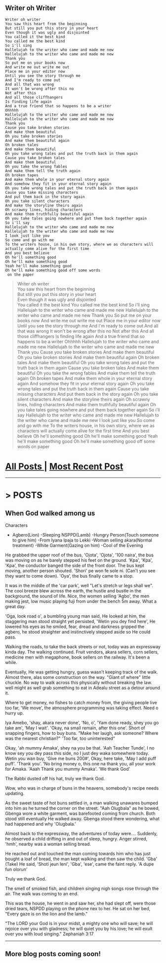 
## Writer oh Writer
```
Writer oh writer
You saw this heart from the beginning
But still you put this story in your heart
Even though it was ugly and disjointed
You called it the best kind
You called me the best kind
So i'll sing
Hallelujah to the writer who came and made me new
Hallelujah to the writer who came and made me new
Thank you
So put me on your books now
And write me out write me out
Place me in your editor now
Until you see the story through me
And I'm ready to come out
And all that was wrong
It won't be wrong after this no
Not after this
And all those cliffhangers
Is finding life again
And a true friend that so happens to be a writer
Ohhhhh
Hallelujah to the writer who came and made me new
Hallelujah to the writer who came and made me new
Thank you
Cause you take broken stories
And make them beautiful
Oh you take broken stories
And make them beautiful again
Oh broken tales
And make them beautiful
Oh you take wrong tales and put the truth back in them again
Cause you take broken tales
And make them beautiful
Oh you take the wrong fables
And make them tell the truth again
Oh broken tapes
And make them whole in your eternal story again
And somehow they fit in your eternal story again
Oh you take wrong tales and put the truth back in them again
Cause you take missing characters
And put them back in the story again
Oh you take silent characters
And make the storyline theirs again
Oh scrawny lines, hiding characters
And make them truthfully beautiful again
Oh you take tales going nowhere and put them back together again
So i'll say
Hallelujah to the writer who came and made me new
Hallelujah to the writer who came and made me new
I look just like you
So come and go with me
To the writers house, in his own story, where we as characters will actually come alive for the first time
And you best believe
Oh he'll something good
Oh he'll make something good
Yeah he'll make something good
Oh he'll make something good off some words
 on the paper
```
> Writer oh writer <br>
> You saw this heart from the beginning <br>
> But still you put this story in your heart <br>
> Even though it was ugly and disjointed<br>
> You called it the best kind
> You called me the best kind
> So i'll sing
> Hallelujah to the writer who came and made me new
> Hallelujah to the writer who came and made me new
> Thank you
> So put me on your books now
> And write me out write me out
> Place me in your editor now
> Until you see the story through me
> And I'm ready to come out
> And all that was wrong
> It won't be wrong after this no
> Not after this
> And all those cliffhangers
> Is finding life again
> And a true friend that so happens to be a writer
> Ohhhhh
> Hallelujah to the writer who came and made me new
> Hallelujah to the writer who came and made me new
> Thank you
> Cause you take broken stories
> And make them beautiful
> Oh you take broken stories
> And make them beautiful again
> Oh broken tales
> And make them beautiful
> Oh you take wrong tales and put the truth back in them again
> Cause you take broken tales
> And make them beautiful
> Oh you take the wrong fables
> And make them tell the truth again
> Oh broken tapes
> And make them whole in your eternal story again
> And somehow they fit in your eternal story again
> Oh you take wrong tales and put the truth back in them again
> Cause you take missing characters
> And put them back in the story again
> Oh you take silent characters
> And make the storyline theirs again
> Oh scrawny lines, hiding characters
> And make them truthfully beautiful again
> Oh you take tales going nowhere and put them back together again
> So i'll say
> Hallelujah to the writer who came and made me new
> Hallelujah to the writer who came and made me new
> I look just like you
> So come and go with me
> To the writers house, in his own story, where we as characters will actually come alive for the first time
> And you best believe
> Oh he'll something good
> Oh he'll make something good
> Yeah he'll make something good
> Oh he'll make something good off some words
> on paper



# [All Posts    ](https://becauseweliveonearth.github.io/#all-posts) |  [Most Recent Post](https://becauseweliveonearth.github.io/#when-god-walked-among-us) 
_______________________________________________________________
# > POSTS 
## When God walked among us


Characters

- Agbero(Lion)
-Sleeping NSPPD(Lamb)
-Hungry Person(Touch someone to give him)
-From Iyana Ipaja to Lekki
-Woman selling akara(Normal treatment)
-White Garment(Gazing on him)
-Cool of the Evening

He grabbed the upper roof of the bus, 'Ojota', 'Ojota', '100 naira', the bus was moving on as he barely stepped his feet on the ground. 'Kpa', 'Kpa', 'Kpa', the conductor banged the side of the front door. The bus kept moving, another person shouted. 'Shori' pe won fe sole ni. (Can't you see they want to come down). 'Oya', the bus finally came to a stop. 

It was in the middle of the 'car park', well "Let's stretch ur legs shall we". The cool breeze blew across the earth, the hustle and bustle in the background, the sound of life. Nice, the women selling 'Agbo', the men making jest, low music playing fuji from under the bench 5m away. What a great day. 

'Oga, look road o', a bumbling young man said, He looked at him, the staggering man stood straight yet persisted, 'Wetin you dey find here', He lowered his eyes as he smiled, fear, dread and darkness gripped the agbero, he stood straighter and instinctively stepped aside so He could pass.

Walking the roads, to take the back streets or not, today was an expressway kinda day. The walking continued. Fruit vendors, akara sellers, corn sellers, medicine men with megaphone, book sellers on the railway. It's been a while. 

Eventually, He was getting hungry, guess wasn't keeping track of the walk. Almost there, alas some construction on the way. "Giant of where" little chuckle. No way to walk across this physically without breaking the law. well might as well grab something to eat in Adealu street as a detour around it.

Where to get money, no fishes to catch money from, the giving people live too far, 'We move', the atmosphere programming was taking effect. Need o hurry up. 

Iya Amebo, 'shay, akara never done', 'No, o', 'Yam done ready, shey you go take am', 'May I wait'. 'Okay, na small remain, after this one'. Short of snapping fingers, how to buy buns. "Make her laugh, ask someone? Where was the nearest christian?" 'Too far, too uninterested"

Okay, 'ah mummy Amaka', shey na you be that. 'Aah Teacher Tunde', I no know sey you dey pass this side, no I just dey waka somewhere today. Wetin you wan buy, 'Give me buns 200#', Okay, here take, 'May I add puff puff'. 'Thank you'. 'No bring money o, this one na thank you, all your work for Amaka. 'Aaah Thank you mummy Amaka'. 'We thank God'

The Rabbi dusted off his hat, truly we thank God. 

Wow, who was in charge of buns in the heavens, somebody's recipe needs updating.

As the sweet taste of hot buns settled in, a man walking unawares bumped into him as he turned the corner on the street. "Aah Olugbala" as he bowed, Gbenga wore a white garment, was barefooted coming from church. Both stood still eventually He walked away. Gbenga stood there wondering, what had happened and why 'Olugbala.'

Almost back to the expressway, the adventures of today were.... Suddenly, he observed a child drifting in and out of sleep, hungry. Anger stirred, 'hmh', nearby was a woman selling bread. 

He reached out and touched the man coming towards him who has just bought a loaf of bread, the man kept walking and then saw the child. 'Gba' (Take) He said, 'Shoti jeun leni', 'Gba', 'ese', came the faint reply. 'A dupe fun olorun'

Truly we thank God.

The smell of smoked fish, and children singing nigh songs rose through the air. The walk was coming to an end.

This was the house, he went in and saw her, she had slept off, were those dried tears, NSPDD playing on the phone nex to her. He sat on her bed, "Every gaze is on the lion and the lamb."

"The LORD your God is in your midst, a mighty one who will save; he will rejoice over you with gladness; he will quiet you by his love; he will exult over you with loud singing." Zephaniah 3:17

_________________________________________________________________________

## More blog posts coming soon!
